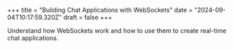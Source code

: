 +++
title = "Building Chat Applications with WebSockets"
date = "2024-09-04T10:17:59.320Z"
draft = false
+++

Understand how WebSockets work and how to use them to create real-time chat applications.
        